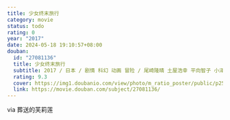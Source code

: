 ```yaml
---
title: 少女终末旅行
category: movie
status: todo
rating: 0
year: "2017"
date: 2024-05-18 19:10:57+08:00
douban:
  id: "27081136"
  title: 少女终末旅行
  subtitle: 2017 / 日本 / 剧情 科幻 动画 冒险 / 尾崎隆晴 土屋浩幸 平向智子 小泽一浩 三上喜子 武市直子 / 水濑祈 久保由利香
  rating: 9.3
  cover: https://img1.doubanio.com/view/photo/m_ratio_poster/public/p2547242490.jpg
  link: https://movie.douban.com/subject/27081136/
---
```


via 葬送的芙莉莲
